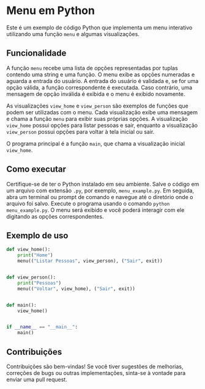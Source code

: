 # Menu em Python

Este é um exemplo de código Python que implementa um menu interativo utilizando uma função `menu` e algumas visualizações.

## Funcionalidade

A função `menu` recebe uma lista de opções representadas por tuplas contendo uma string e uma função. O menu exibe as opções numeradas e aguarda a entrada do usuário. A entrada do usuário é validada e, se for uma opção válida, a função correspondente é executada. Caso contrário, uma mensagem de opção inválida é exibida e o menu é exibido novamente.

As visualizações `view_home` e `view_person` são exemplos de funções que podem ser utilizadas com o menu. Cada visualização exibe uma mensagem e chama a função `menu` para exibir suas próprias opções. A visualização `view_home` possui opções para listar pessoas e sair, enquanto a visualização `view_person` possui opções para voltar à tela inicial ou sair.

O programa principal é a função `main`, que chama a visualização inicial `view_home`.

## Como executar

Certifique-se de ter o Python instalado em seu ambiente. Salve o código em um arquivo com extensão `.py`, por exemplo, `menu_example.py`. Em seguida, abra um terminal ou prompt de comando e navegue até o diretório onde o arquivo foi salvo. Execute o programa usando o comando `python menu_example.py`. O menu será exibido e você poderá interagir com ele digitando as opções correspondentes.

## Exemplo de uso

```python
def view_home():
    print("Home")
    menu(("Listar Pessoas", view_person), ("Sair", exit))


def view_person():
    print("Pessoas")
    menu(("Voltar", view_home), ("Sair", exit))


def main():
    view_home()


if __name__ == "__main__":
    main()
```

## Contribuições

Contribuições são bem-vindas! Se você tiver sugestões de melhorias, correções de bugs ou outras implementações, sinta-se à vontade para enviar uma pull request.
